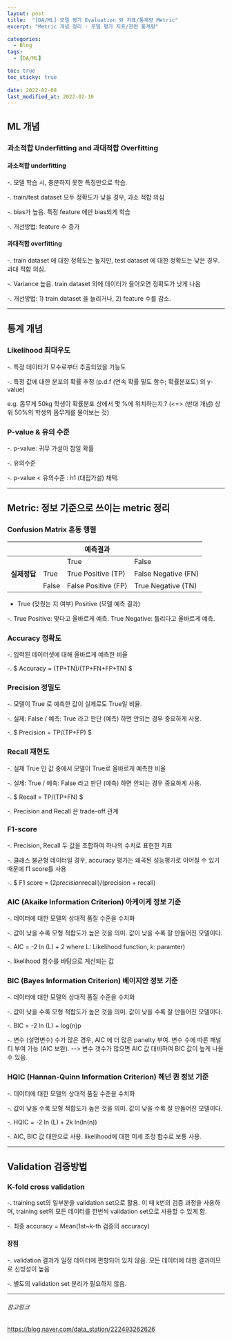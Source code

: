 ```yaml
---
layout: post
title:  "[DA/ML] 모델 평가 Evaluation 와 지표/통계량 Metric"
excerpt: "Metric 개념 정리 - 모델 평가 지표/관련 통계량"

categories:
  - Blog
tags:
  - [DA/ML]

toc: true
toc_sticky: true
 
date: 2022-02-08
last_modified_at: 2022-02-10
---
```


## ML 개념
### 과소적합 Underfitting and 과대적합 Overfitting
#### 과소적합 underfitting
-. 모델 학습 시, 충분하지 못한 특징만으로 학습. 

-. train/test dataset 모두 정확도가 낮을 경우, 과소 적합 의심

-. bias가 높음. 특정 feature 에만 bias되게 학습

-. 개선방법: feature 수 증가

#### 과대적합 overfitting
-. train dataset 에 대한 정확도는 높지만, test dataset 에 대한 정확도는 낮은 경우. 과대 적합 의심.

-. Variance 높음. train dataset 외에 데이터가 들어오면 정확도가 낮게 나옴

-. 개선방법: 1) train dataset 을 늘리거나, 2) feature 수를 감소.

----

## 통계 개념
### Likelihood 최대우도
-. 특정 데이터가 모수로부터 추출되었을 가능도

-. 특정 값에 대한 분포의 확률 추정 (p.d.f (연속 확률 밀도 함수; 확률분포도) 의 y-value)

e.g. 몸무게 50kg 학생이 확률분포 상에서 몇 %에 위치하는지.? (<=> (반대 개념) 상위 50%의 학생의 몸무게를 물어보는 것) 

### P-value & 유의 수준
-. p-value: 귀무 가설이 참일 확률

-. 유의수준

-. p-value < 유의수준 : h1 (대립가설) 채택.

---

## Metric: 정보 기준으로 쓰이는 metric 정리
### Confusion Matrix 혼동 행렬
|           |       |**예측결과**      |      |
|---|---|---|---|
|           |       |True              |False |
|**실제정답**|True  |True Positive (TP)|False Negative (FN)|
|            |False |False Positive (FP)|True Negative (TN)|

* True (맞췄는 지 여부) Positive (모델 예측 결과)

-. True Positive: 맞다고 올바르게 예측. True Negative: 틀리다고 올바르게 예측.

### Accuracy 정확도
-. 입력된 데이터셋에 대해 올바르게 예측한 비율

-. $ Accuracy = (TP+TN)/(TP+FN+FP+TN) $ 

### Precision 정밀도
-. 모델이 True 로 예측한 값이 실제로도 True일 비율.

-. 실제: False / 예측: True 라고 판단 (예측) 하면 안되는 경우 중요하게 사용. 

-. $ Precision = TP/(TP+FP) $

### Recall 재현도
-. 실제 True 인 값 중에서 모델이 True로 올바르게 예측한 비율

-. 실제: True / 예측: False 라고 판단 (예측) 하면 안되는 경우 중요하게 사용.

-. $ Recall = TP/(TP+FN) $

-. Precision and Recall 은 trade-off 관계

### F1-score
-. Precision, Recall 두 값을 조합하여 하나의 수치로 표현한 지표

-. 클래스 불균형 데이터일 경우, accuracy 평가는 왜곡된 성능평가로 이어질 수 있기 때문에 f1 score를 사용

-. $ F1 score = (2*precision*recall)/(precision + recall)

### AIC (Akaike Information Criterion) 아케이케 정보 기준
-. 데이터에 대한 모델의 상대적 품질 수준을 수치화

-. 값이 낮을 수록 모형 적합도가 높은 것을 의미. 값이 낮을 수록 잘 만들어진 모델이다. 

-. AIC = -2 ln (L) + 2 where L: Likelihood function, k: paramter)

-. likelihood 함수를 바탕으로 계산되는 값

### BIC (Bayes Information Criterion) 베이지안 정보 기준
-. 데이터에 대한 모델의 상대적 품질 수준을 수치화

-. 값이 낮을 수록 모형 적합도가 높은 것을 의미. 값이 낮을 수록 잘 만들어진 모델이다. 

-. BIC = -2 ln (L) + log(n)p 

-. 변수 (설명변수) 수가 많은 경우, AIC 에 더 많은 panelty 부여. 변수 수에 따른 패널티 부여 가능 (AIC 보완).  --> 변수 갯수가 많으면 AIC 값 대비하여 BIC 값이 높게 나올 수 있음.

### HQIC (Hannan-Quinn Information Criterion) 헤넌 퀸 정보 기준
-. 데이터에 대한 모델의 상대적 품질 수준을 수치화

-. 값이 낮을 수록 모형 적합도가 높은 것을 의미. 값이 낮을 수록 잘 만들어진 모델이다. 

-. HQIC = -2 ln (L) + 2k ln(ln(n))

-. AIC, BIC 값 대안으로 사용. likelihood에 대한 미세 조정 함수로 보통 사용.

---

## Validation 검증방법
### K-fold cross validation
-. training set의 일부분을 validation set으로 활용. 이 때 k번의 검증 과정을 사용하며, training set의 모든 데이터를 한번씩 validation set으로 사용할 수 있게 함.

-. 최종 accuracy = Mean(1st~k-th 검증의 accuracy)

#### 장점
-. validation 결과가 일정 데이터에 편향되어 있지 않음. 모든 데이터에 대한 결과이므로 신빙성이 높음

-. 별도의 validation set 분리가 필요하지 않음.


---

###### 참고링크
https://blog.naver.com/data_station/222493262626
